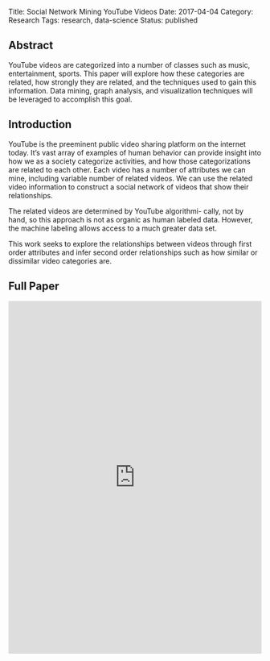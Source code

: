 Title: Social Network Mining YouTube Videos
Date: 2017-04-04
Category: Research
Tags: research, data-science
Status: published

## Abstract

YouTube videos are categorized into a number of
classes such as music, entertainment, sports. This paper
will explore how these categories are related, how strongly they
are related, and the techniques used to gain this information.
Data mining, graph analysis, and visualization techniques will be
leveraged to accomplish this goal.


## Introduction
YouTube is the preeminent public video sharing platform
on the internet today. It’s vast array of examples of human
behavior can provide insight into how we as a society categorize
activities, and how those categorizations are related to each
other. Each video has a number of attributes we can mine,
including variable number of related videos. We can use the
related video information to construct a social network of videos
that show their relationships.

The related videos are determined by YouTube algorithmi-
cally, not by hand, so this approach is not as organic as human
labeled data. However, the machine labeling allows access to
a much greater data set.

This work seeks to explore the relationships between videos
through first order attributes and infer second order relationships
such as how similar or dissimilar video categories are.


## Full Paper
<iframe src="https://docs.google.com/gview?url=https://public.anardil.net/Projects/Social_Network_Mining_YouTube_Videos.pdf&embedded=true" style="width:100%; height:700px;" frameborder="0"></iframe>
